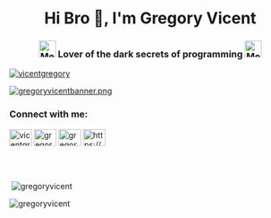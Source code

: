 <h1 align="center">Hi Bro 👋, I'm Gregory Vicent</h1>
<h3 align="center"><img src="https://emojis.slackmojis.com/emojis/images/1563480763/5999/meow_party.gif?1563480763" alt="Meo Code" height="30" width="30"/> Lover of the dark secrets of programming <img src="https://emojis.slackmojis.com/emojis/images/1613285697/12806/meow_attention.png?1613285697" alt="Meo Code" height="30" width="30"/></h3>

<p align="left"> <a href="https://twitter.com/Gregory_Vicent" target="_blank"><img src="https://img.shields.io/twitter/follow/gregory_vicent?logo=twitter&style=for-the-badge" alt="vicentgregory" /></a> </p>

[![gregoryvicentbanner.png](https://i.postimg.cc/43hC7dZv/gregoryvicentbanner.png)](https://postimg.cc/zL524qy3)

<h3 align="left">Connect with me:</h3>
<p align="left">
<a href="https://twitter.com/Gregory_Vicent" target="_blank"><img align="center" src="https://raw.githubusercontent.com/rahuldkjain/github-profile-readme-generator/master/src/images/icons/Social/twitter.svg" alt="vicentgregory" height="30" width="40" /></a>
<a href="https://www.linkedin.com/in/gregory-vicent-dev/" target="_blank"><img align="center" src="https://raw.githubusercontent.com/rahuldkjain/github-profile-readme-generator/master/src/images/icons/Social/linked-in-alt.svg" alt="gregory vicent" height="30" width="40" /></a>
<a href="https://www.youtube.com/c/GregoryVicentCode" target="_blank"><img align="center" src="https://raw.githubusercontent.com/rahuldkjain/github-profile-readme-generator/master/src/images/icons/Social/youtube.svg" alt="gregory vicent tech" height="30" width="40" /></a>
<a href="https://gregoryvicent.com" target="_blank"><img align="center" src="https://raw.githubusercontent.com/rahuldkjain/github-profile-readme-generator/master/src/images/icons/Social/rss.svg" alt="https://gregoryvicent.com" height="30" width="40" /></a>
</p>

<br />
<br />

<div>
    <p>&nbsp;<img align="center" src="https://github-readme-stats.vercel.app/api?username=gregoryvicent&show_icons=true&locale=en&theme=synthwave" alt="gregoryvicent" /></p>
  
  <p><img align="left" src="https://github-readme-stats.vercel.app/api/top-langs?username=gregoryvicent&show_icons=true&locale=en&theme=synthwave" alt="gregoryvicent" /></p>
</div>

